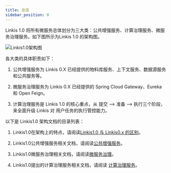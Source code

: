 ```yaml
---
title: 总览
sidebar_position: 0
---
```


Linkis 1.0 将所有微服务总体划分为三大类：公共增强服务、计算治理服务、微服务治理服务。如下图所示为Linkis 1.0 的架构图。

![Linkis1.0架构图](/Images-zh/Architecture/Linkis1.0-architecture.png)

各大类的具体职责如下：

1. 公共增强服务为 Linkis 0.X 已经提供的物料库服务、上下文服务、数据源服务和公共服务等。

2. 微服务治理服务为 Linkis 0.X 已经提供的 Spring Cloud Gateway、Eureka 和 Open Feign。

3. 计算治理服务是 Linkis 1.0 的核心重点，从 提交 —> 准备 —> 执行三个阶段，来全面升级 Linkis 对 用户任务的执行管控能力。

以下是 Linkis1.0 架构文档的目录列表：

1. Linkis1.0在架构上的特点，请阅读[Linkis1.0 与 Linkis0.x 的区别](difference-between-1.0-and-0.x)。

2. Linkis1.0公共增强服务相关文档，请阅读[公共增强服务](public-enhancement-services/overview.md)。

3. Linkis1.0微服务治理相关文档，请阅读[微服务治理](microservice-governance-services/overview.md)。

4. Linkis1.0提出的计算治理服务相关文档，请阅读 [计算治理服务](computation-governance-services/overview.md)。
